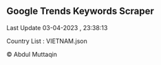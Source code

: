 

## Google Trends Keywords Scraper 
 
Last Update 03-04-2023 , 23:38:13

Country List :
VIETNAM.json



© Abdul Muttaqin 
